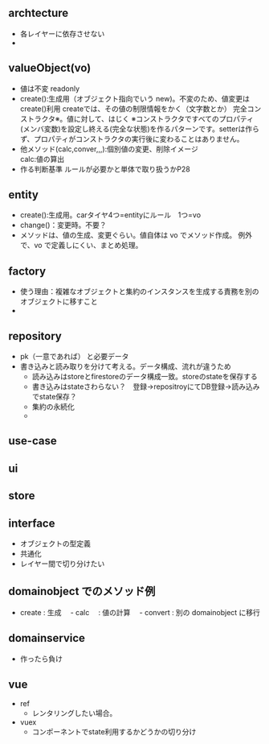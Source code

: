 ## archtecture

- 各レイヤーに依存させない
-

## valueObject(vo)

- 値は不変 readonly
- create():生成用（オブジェクト指向でいう new)。不変のため、値変更は create()利用
  createでは、その値の制限情報をかく（文字数とか）
  完全コンストラクタ※。値に対して、はじく
  ※コンストラクタですべてのプロパティ(メンバ変数)を設定し終える(完全な状態)を作るパターンです。setterは作らず、プロパティがコンストラクタの実行後に変わることはありません。
- 他メソッド(calc,conver,,,):個別値の変更、削除イメージ  
  calc:値の算出
- 作る判断基準
  ルールが必要かと単体で取り扱うかP28

## entity

- create():生成用。carタイヤ4つ=entityにルール　1つ=vo
- change()：変更時。不要？
- メソッドは、値の生成、変更ぐらい。値自体は vo でメソッド作成。
  例外で、vo で定義しにくい、まとめ処理。

## factory

- 使う理由：複雑なオブジェクトと集約のインスタンスを生成する責務を別のオブジェクトに移すこと
-

## repository
- pk（一意であれば） と必要データ
- 書き込みと読み取りを分けて考える。データ構成、流れが違うため
  - 読み込みはstoreとfirestoreのデータ構成一致。storeのstateを保存する
  - 書き込みはstateさわらない？　登録→repositroyにてDB登録→読み込みでstate保存？
  - 集約の永続化
  - 

## use-case

## ui

## store

## interface
- オブジェクトの型定義
- 共通化
- レイヤー間で切り分けたい

## domainobject でのメソッド例

- create : 生成
　- calc 　: 値の計算
　- convert : 別の domainobject に移行

## domainservice
- 作ったら負け


## vue
- ref
  - レンタリングしたい場合。
- vuex
  - コンポーネントでstate利用するかどうかの切り分け